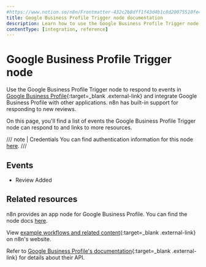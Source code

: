 ```yaml
---
#https://www.notion.so/n8n/Frontmatter-432c2b8dff1f43d4b1c8d20075510fe4
title: Google Business Profile Trigger node documentation
description: Learn how to use the Google Business Profile Trigger node in n8n. Follow technical documentation to integrate Google Business Profile Trigger node into your workflows.
contentType: [integration, reference]
---
```


# Google Business Profile Trigger node

Use the Google Business Profile Trigger node to respond to events in [Google Business Profile](https://www.google.com/business/){:target=_blank .external-link} and integrate Google Business Profile with other applications. n8n has built-in support for responding to new reviews.

On this page, you'll find a list of events the Google Business Profile Trigger node can respond to and links to more resources.

///  note  | Credentials
You can find authentication information for this node [here](/integrations/builtin/credentials/google/index.md).
///

## Events

* Review Added

## Related resources

n8n provides an app node for Google Business Profile. You can find the node docs [here](/integrations/builtin/app-nodes/n8n-nodes-base.googlebusinessprofile.md).

<!-- add a link to the node page on n8n's website. For example: https://n8n.io/integrations/356-gmail/ -->
View [example workflows and related content](https://n8n.io/integrations/google-business-profile-trigger/){:target=_blank .external-link} on n8n's website.

Refer to [Google Business Profile's documentation](https://developers.google.com/my-business/reference/rest){:target=_blank .external-link} for details about their API.
